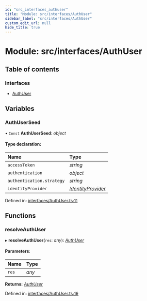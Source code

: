```yaml
---
id: "src_interfaces_authuser"
title: "Module: src/interfaces/AuthUser"
sidebar_label: "src/interfaces/AuthUser"
custom_edit_url: null
hide_title: true
---
```


# Module: src/interfaces/AuthUser

## Table of contents

### Interfaces

- [AuthUser](../interfaces/src_interfaces_authuser.authuser.md)

## Variables

### AuthUserSeed

• `Const` **AuthUserSeed**: *object*

#### Type declaration:

| Name | Type |
| :------ | :------ |
| `accessToken` | *string* |
| `authentication` | *object* |
| `authentication.strategy` | *string* |
| `identityProvider` | [*IdentityProvider*](../interfaces/src_interfaces_identityprovider.identityprovider.md) |

Defined in: [interfaces/AuthUser.ts:11](https://github.com/xr3ngine/xr3ngine/blob/7e8e151f1/packages/common/src/interfaces/AuthUser.ts#L11)

## Functions

### resolveAuthUser

▸ **resolveAuthUser**(`res`: *any*): [*AuthUser*](../interfaces/src_interfaces_authuser.authuser.md)

#### Parameters:

| Name | Type |
| :------ | :------ |
| `res` | *any* |

**Returns:** [*AuthUser*](../interfaces/src_interfaces_authuser.authuser.md)

Defined in: [interfaces/AuthUser.ts:19](https://github.com/xr3ngine/xr3ngine/blob/7e8e151f1/packages/common/src/interfaces/AuthUser.ts#L19)
